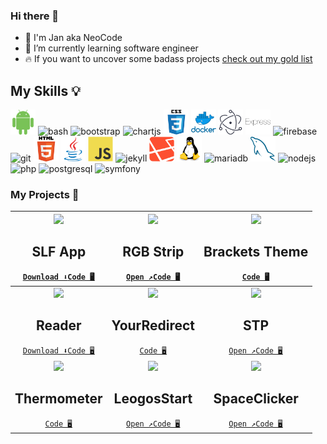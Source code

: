 ### Hi there 👋

- 💬 I'm Jan aka NeoCode
- 🌱 I’m currently learning software engineer
- 🔥 If you want to uncover some badass projects [check out my gold list](https://neocde.me/GoldList/)
<!--
- 👯 I’m looking to collaborate on ...
- 🤔 I’m looking for help with ...
- 💬 Ask me about ...
- 📫 How to reach me: ...
-->

## My Skills 💡
<p align="left"><img src="https://raw.githubusercontent.com/github/explore/80688e429a7d4ef2fca1e82350fe8e3517d3494d/topics/android/android.png" alt="android" width="40" height="40"/> <img src="https://www.vectorlogo.zone/logos/gnu_bash/gnu_bash-icon.svg" alt="bash" width="40" height="40"/> <img src="https://camo.githubusercontent.com/a664defdd5c2ec93a3fbfb51e0f2aaafa5dc57bf1e13aa47456ced037b3cebe8/68747470733a2f2f676574626f6f7473747261702e636f6d2f646f63732f352e302f6173736574732f6272616e642f626f6f7473747261702d6c6f676f2d736861646f772e706e67" alt="bootstrap" width="40" height="40"/> <img src="https://www.chartjs.org/media/logo-title.svg" alt="chartjs" width="40" height="40"/> <img src="https://raw.githubusercontent.com/github/explore/80688e429a7d4ef2fca1e82350fe8e3517d3494d/topics/css/css.png" alt="css3" width="40" height="40"/> <img src="https://raw.githubusercontent.com/github/explore/80688e429a7d4ef2fca1e82350fe8e3517d3494d/topics/docker/docker.png" alt="docker" width="40" height="40"/> <img src="https://raw.githubusercontent.com/github/explore/80688e429a7d4ef2fca1e82350fe8e3517d3494d/topics/electron/electron.png" alt="electron" width="40" height="40"/> <img src="https://raw.githubusercontent.com/github/explore/80688e429a7d4ef2fca1e82350fe8e3517d3494d/topics/express/express.png" alt="express" width="40" height="40"/> <img src="https://www.vectorlogo.zone/logos/firebase/firebase-icon.svg" alt="firebase" width="40" height="40"/> <img src="https://www.vectorlogo.zone/logos/git-scm/git-scm-icon.svg" alt="git" width="40" height="40"/> <img src="https://raw.githubusercontent.com/github/explore/80688e429a7d4ef2fca1e82350fe8e3517d3494d/topics/html/html.png" alt="html5" width="40" height="40"/> <img src="https://raw.githubusercontent.com/devicons/devicon/master/icons/java/java-original.svg" alt="java" width="40" height="40"/> <img src="https://raw.githubusercontent.com/devicons/devicon/master/icons/javascript/javascript-original.svg" alt="javascript" width="40" height="40"/> <img src="https://www.vectorlogo.zone/logos/jekyllrb/jekyllrb-icon.svg" alt="jekyll" width="40" height="40"/> <img src="https://raw.githubusercontent.com/devicons/devicon/master/icons/laravel/laravel-plain.svg" alt="laravel" width="40" height="40"/> <img src="https://raw.githubusercontent.com/devicons/devicon/master/icons/linux/linux-original.svg" alt="linux" width="40" height="40"/> <img src="https://www.vectorlogo.zone/logos/mariadb/mariadb-icon.svg" alt="mariadb" width="40" height="40"/> <img src="https://raw.githubusercontent.com/devicons/devicon/master/icons/mysql/mysql-original.svg" alt="mysql" width="40" height="40"/> <img src="https://devicons.github.io/devicon/devicon.git/icons/nodejs/nodejs-original-wordmark.svg" alt="nodejs" width="40" height="40"/> <img src="https://devicons.github.io/devicon/devicon.git/icons/php/php-original.svg" alt="php" width="40" height="40"/> <img src="https://devicons.github.io/devicon/devicon.git/icons/postgresql/postgresql-original-wordmark.svg" alt="postgresql" width="40" height="40"/> <img src="https://symfony.com/logos/symfony_black_03.svg" alt="symfony" width="40" height="40"/></p>

### My Projects 📕

| <img src="https://neocde.me/images/project-01.png" height="100px"><h2>SLF App</h2>[`Download ⬇️`](https://play.google.com/store/apps/details?id=me.neocode.slftool)[`Code 🖥️`](https://github.com/slftool/App) | <img src="https://neocde.me/images/project-02.png" height="100px"><h2>RGB Strip</h2>[`Open ↗️`](https://rgbstrip.js.org/)[`Code 🖥️`](https://github.com/xRealNeon/RGBStrip)  | <img src="https://neocde.me/images/project-03.png" height="100px"><h2>Brackets Theme</h2>[`Code 🖥️`](https://github.com/xRealNeon/80sBaby-Rework) |
|:---:|:---:|:---:|
| <img src="https://neocde.me/images/project-holder.png" height="100px"><h2>Reader</h2>[`Download ⬇️`](https://github.com/xRealNeon/Reader/releases)[`Code 🖥️`](https://github.com/xRealNeon/Reader) | <img src="https://neocde.me/images/project-04.png" height="100px"><h2>YourRedirect</h2>[`Code 🖥️`](https://github.com/xRealNeon/YourRedirect)  | <img src="https://neocde.me/images/project-05.png" height="100px"><h2>STP</h2>[`Open ↗️`](https://neocde.me/STP/)[`Code 🖥️`](https://github.com/xRealNeon/STP) |
| <img src="https://neocde.me/images/project-06.png" height="100px"><h2>Thermometer</h2>[`Code 🖥️`](https://github.com/xRealNeon/Thermometer) | <img src="https://neocde.me/images/project-07.png" height="100px"><h2>LeogosStart</h2>[`Open ↗️`](https://neocde.me/LeogosStart/)[`Code 🖥️`](https://github.com/xRealNeon/LeogosStart)  | <img src="https://neocde.me/images/project-08.png" height="100px"><h2>SpaceClicker</h2>[`Open ↗️`](https://neocde.me/SpaceClicker/)[`Code 🖥️`](https://github.com/xRealNeon/SpaceClicker) |
